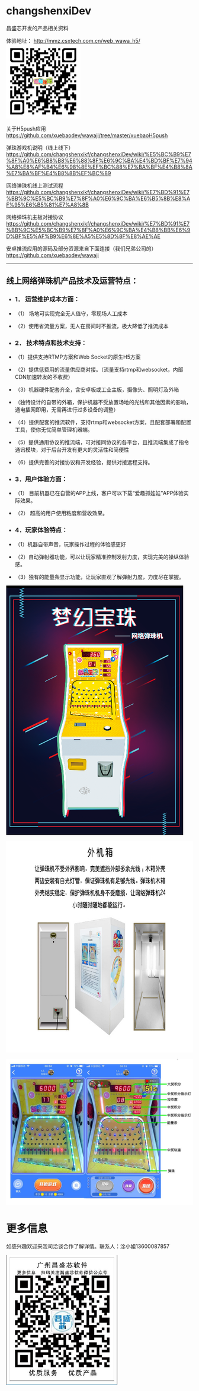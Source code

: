 ﻿# changshenxiDev
昌盛芯开发的产品相关资料

体验地址： http://mmz.csxtech.com.cn/web_wawa_h5/
<img width="200" height="200" src="https://raw.githubusercontent.com/changshenxikf/changshenxiDev/master/photo/%E8%90%8C%E8%90%8C%E5%BC%B9%E7%90%83h5%E4%BA%8C%E7%BB%B4%E7%A0%81.png"/>

关于H5push应用 https://github.com/xuebaodev/wawaji/tree/master/xuebaoH5push

弹珠游戏机说明（线上线下） https://github.com/changshenxikf/changshenxiDev/wiki/%E5%BC%B9%E7%8F%A0%E6%B8%B8%E6%88%8F%E6%9C%BA%E4%BD%BF%E7%94%A8%E8%AF%B4%E6%98%8E%EF%BC%88%E7%BA%BF%E4%B8%8A%E7%BA%BF%E4%B8%8B%EF%BC%89 

网络弹珠机线上测试流程 https://github.com/changshenxikf/changshenxiDev/wiki/%E7%BD%91%E7%BB%9C%E5%BC%B9%E7%8F%A0%E6%9C%BA%E6%B5%8B%E8%AF%95%E6%B5%81%E7%A8%8B 

网络弹珠机主板对接协议 https://github.com/changshenxikf/changshenxiDev/wiki/%E7%BD%91%E7%BB%9C%E5%BC%B9%E7%8F%A0%E6%9C%BA%E4%B8%BB%E6%9D%BF%E5%AF%B9%E6%8E%A5%E5%8D%8F%E8%AE%AE 

安卓推流应用的源码及部分资源来自下面连接（我们兄弟公司的）
https://github.com/xuebaodev/wawaji

****************************************

## 线上网络弹珠机产品技术及运营特点：
* ### 1． 运营维护成本方面：<br>
* （1） 场地可实现完全无人值守，零现场人工成本<br>
* （2）使用省流量方案，无人在房间时不推流，极大降低了推流成本<br>

* ### 2． 技术特点和技术支持：<br>
* （1）提供支持RTMP方案和Web Socket的原生H5方案<br>
* （2）提供低费用的流量供应商对接。（流量支持rtmp和websocket，内部CDN加速转发的不收费）<br>
* （3）机器硬件配套齐全，含安卓板或工业主板，摄像头、照明灯及外箱<br>
* （独特设计的自带的外箱，保护机器不受放置场地的光线和其他因素的影响，通电插网即用，无需再进行过多设备的调整）<br>
* （4）提供配套的推流软件，支持rtmp和websocket方案，且配套部署和配置工具，使你无忧简单管理机器端。<br>
* （5）提供通用协议的推流端，可对接同协议的各平台，且推流端集成了指令通讯模块，对于后台开发有更大的灵活性和简便性<br>
* （6）提供完善的对接协议和开发经验，提供对接远程支持。<br>

* ### 3．用户体验方面：<br>
* （1） 目前机器已在自营的APP上线，客户可以下载“爱趣抓娃娃”APP体验实际效果。<br>
* （2） 超高的用户使用粘度和营收效果。<br>

* ### 4．玩家体验特点：<br>
* （1）机器自带声音，玩家操作过程的体验感更好<br>
* （2）自动弹射器功能，可以让玩家精准控制发射力度，实现完美的操纵体验感。<br>
* （3）独有的能量条显示功能，让玩家直观了解弹射力度，力度尽在掌握。<br>

![image](https://github.com/changshenxikf/changshenxiDev/blob/master/photo/%E7%BD%91%E7%BB%9C%E5%BC%B9%E7%8F%A0%E6%9C%BA%20%E5%A4%96%E8%A7%82.png)

<img width="700" height="570" src="https://github.com/changshenxikf/changshenxiDev/blob/master/photo/%E5%A4%96%E6%9C%BA%E7%AE%B1.png"/>

![image](https://github.com/changshenxikf/changshenxiDev/blob/master/photo/%E7%BD%91%E7%BB%9C%E5%BC%B9%E7%8F%A0%E6%9C%BAAPP%E6%88%90%E5%83%8F.jpg)


# 更多信息
如感兴趣欢迎来我司洽谈合作了解详情。联系人：涂小姐13600087857

<img width="300" height="350" src="https://github.com/changshenxikf/changshenxiDev/blob/master/photo/%E5%85%AC%E4%BC%97%E5%8F%B7.jpg"/>
